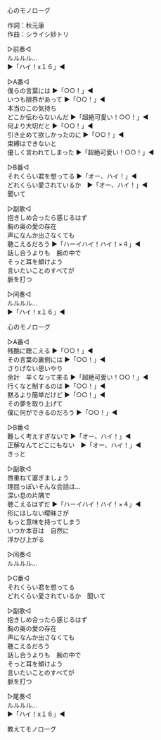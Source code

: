 心のモノローグ  
  
作詞：秋元康  
作曲：シライシ紗トリ  
  
▷前奏◁  
ルルルル…  
▶「ハイ！x１６」◀   
  
▷A番◁  
僕らの言葉には ▶「○○！」◀   
いつも限界があって ▶「○○！」◀   
本当のこの気持ち  
どこか伝わらないんだ ▶「超絶可愛い！○○！」◀   
何より大切だと ▶「○○！」◀   
引き止めて欲しかったのに ▶「○○！」◀   
束縛はできないと  
優しく言われてしまった ▶「超絶可愛い！○○！」◀   
  
▷B番◁  
それくらい君を想ってる ▶「オー、ハイ！」◀  
どれくらい愛されているか　▶「オー、ハイ！」◀  
聞いて  
  
▷副歌◁  
抱きしめ合ったら感じるはず  
胸の奥の愛の存在  
声になんか出さなくても  
聴こえるだろう ▶「ハーイハイ！ハイ！×４」◀   
話し合うよりも　腕の中で  
そっと耳を傾けよう  
言いたいことのすべてが  
脈を打つ  
  
▷间奏◁  
ルルルル…  
▶「ハイ！x１６」◀   
  
心のモノローグ  
  
▷A番◁  
残酷に聴こえる ▶「○○！」◀   
その言葉の裏側には ▶「○○！」◀   
さりげない思いやり  
余計　辛くなって来る ▶「超絶可愛い！○○！」◀   
行くなと制するのは ▶「○○！」◀   
黙るより簡単だけど ▶「○○！」◀   
その夢を取り上げて  
僕に何ができるのだろう ▶「○○！」◀   
  
▷B番◁  
難しく考えすぎないで ▶「オー、ハイ！」◀   
正解なんてどこにもない　▶「オー、ハイ！」◀  
きっと  
  
▷副歌◁  
唇重ねて塞ぎましょう  
理屈っぽいそんな会話は…  
深い息の片隅で  
聴こえるはずだ ▶「ハーイハイ！ハイ！×４」◀   
形にはしない曖昧さが  
もっと意味を持ってしまう  
いつか本音は　自然に  
浮かび上がる  
  
▷间奏◁  
ルルルル…  
  
▷C番◁  
それくらい君を想ってる  
どれくらい愛されているか　聞いて  
  
▷副歌◁  
抱きしめ合ったら感じるはず  
胸の奥の愛の存在  
声になんか出さなくても  
聴こえるだろう  
話し合うよりも　腕の中で  
そっと耳を傾けよう  
言いたいことのすべてが  
脈を打つ  
  
▷尾奏◁  
ルルルル…  
▶「ハイ！x１６」◀   
  
教えてモノローグ  
